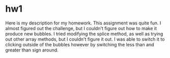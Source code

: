 # hw1
Here is my description for my homework. This assignment was quite fun. I almost figured out the challenge, but I couldn't figure out how to make it produce new bubbles. I tried modifying the splice method, as well as trying out other array methods, but I couldn't figure it out. I was able to switch it to clicking outside of the bubbles however by switching the less than and greater than sign around.
